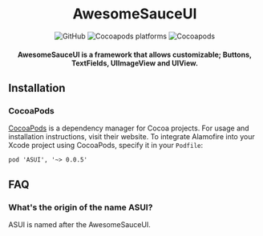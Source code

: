 <div align="center">
<h1>AwesomeSauceUI</h1>
<img alt="GitHub" src="https://img.shields.io/github/license/amclv/ASUI">
<img alt="Cocoapods platforms" src="https://img.shields.io/cocoapods/p/ASUI">
<img alt="Cocoapods" src="https://img.shields.io/cocoapods/v/ASUI">
<h4>AwesomeSauceUI is a framework that allows customizable; Buttons, TextFields, UIImageView and UIView.</h4>
</div>

## Installation

### CocoaPods

[CocoaPods](https://cocoapods.org/)  is a dependency manager for Cocoa projects. For usage and installation instructions, visit their website. To integrate Alamofire into your Xcode project using CocoaPods, specify it in your  `Podfile`:

    pod 'ASUI', '~> 0.0.5'

## FAQ

### What's the origin of the name ASUI?

ASUI is named after the  AwesomeSauceUI.
